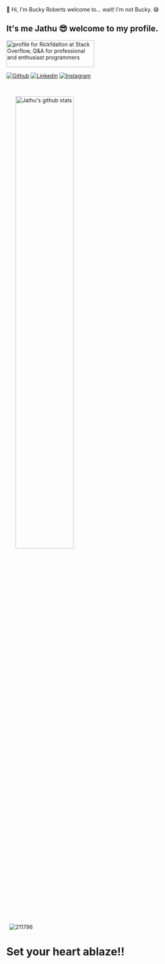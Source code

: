 
<!-- Your title -->
👋 Hi, I'm Bucky Roberts welcome to... wait! I'm not Bucky. 😅
 ## It's me Jathu 😎 welcome to my profile.     
 <a href="https://stackoverflow.com/users/17065309/rickfdalton"><img src="https://stackoverflow.com/users/flair/17065309.png" width="230" height="70" alt="profile for Rickfdalton at Stack Overflow, Q&amp;A for professional and enthusiast programmers" title="profile for Rickfdalton at Stack Overflow, Q&amp;A for professional and enthusiast programmers"></a>
<!-- Your badges
You can use the website to generate badges: https://shields.io/
-->

[![Github](https://img.shields.io/badge/-Github-000?style=flat&logo=Github&logoColor=white)](https://github.com/Rickfdalton)
[![Linkedin](https://img.shields.io/badge/-LinkedIn-blue?style=flat&logo=Linkedin&logoColor=white)](https://www.linkedin.com/in/jathavan-mahendrarajah-9a3596181/)
[![Instagram](https://img.shields.io/badge/-Instagram-c13584?style=flat&labelColor=c13584&logo=instagram&logoColor=white)](https://www.instagram.com/jathav_j/)



&nbsp;



<p >
  &nbsp;
  &nbsp;
  &nbsp;

  <a href="https://github.com/Rickfdalton/handle-path-oz">
    <img width="55%"  alt="Jathu's github stats" src="https://github-readme-stats.vercel.app/api?username=Rickfdalton&show_icons=true&hide_border=true" />
  </a>

</p>



&nbsp;
![211796](https://user-images.githubusercontent.com/73867299/171468763-d1e9fe1f-aaf4-4249-b9e7-92c59642e168.gif)



<h1>Set your heart ablaze!!</h1> 


<!-- Your hits or visitors
site: http://hits.dwyl.com or https://visitor-badge.glitch.me
Both apis are in trouble due to the number o
f requests, if you know any other to register visitors, great
-->




